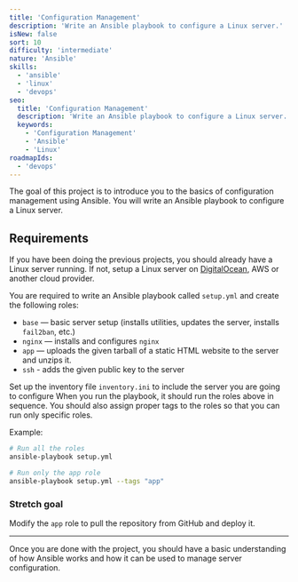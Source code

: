 ```yaml
---
title: 'Configuration Management'
description: 'Write an Ansible playbook to configure a Linux server.'
isNew: false
sort: 10
difficulty: 'intermediate'
nature: 'Ansible'
skills:
  - 'ansible'
  - 'linux'
  - 'devops'
seo:
  title: 'Configuration Management'
  description: 'Write an Ansible playbook to configure a Linux server.'
  keywords:
    - 'Configuration Management'
    - 'Ansible'
    - 'Linux'
roadmapIds:
  - 'devops'
---
```


The goal of this project is to introduce you to the basics of configuration management using Ansible. You will write an Ansible playbook to configure a Linux server.

## Requirements

If you have been doing the previous projects, you should already have a Linux server running. If not, setup a Linux server on [DigitalOcean](https://m.do.co/c/b29aa8845df8), AWS or another cloud provider.

You are required to write an Ansible playbook called `setup.yml` and create the following roles:

- `base` — basic server setup (installs utilities, updates the server, installs `fail2ban`, etc.)
- `nginx` — installs and configures `nginx`
- `app` — uploads the given tarball of a static HTML website to the server and unzips it.
- `ssh` - adds the given public key to the server

Set up the inventory file `inventory.ini` to include the server you are going to configure When you run the playbook, it should run the roles above in sequence. You should also assign proper tags to the roles so that you can run only specific roles.

Example:

```bash
# Run all the roles
ansible-playbook setup.yml

# Run only the app role
ansible-playbook setup.yml --tags "app"
```

### Stretch goal

Modify the `app` role to pull the repository from GitHub and deploy it.

<hr />

Once you are done with the project, you should have a basic understanding of how Ansible works and how it can be used to manage server configuration.
